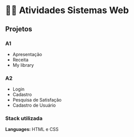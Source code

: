 
# 👩‍💻 Atividades Sistemas Web

## Projetos

### A1
- Apresentação
- Receita
- My library

### A2
- Login
- Cadastro
- Pesquisa de Satisfação
- Cadastro de Usuário 

### Stack utilizada
**Languages:** HTML e CSS
